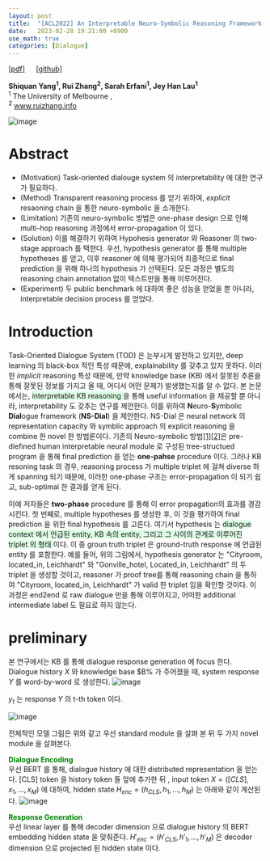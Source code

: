 ```yaml
---
layout: post
title:  "[ACL2022] An Interpretable Neuro-Symbolic Reasoning Framework for Task-Oriented Dialogue Generation"
date:   2023-02-28 19:21:00 +0900
use_math: true
categories: [Dialogue]
---
```

[[pdf]](https://aclanthology.org/2022.acl-long.338.pdf) &emsp;
[[github]](https://github.com/shiquanyang/NS-Dial)

**Shiquan Yang<sup>1</sup>, Rui Zhang<sup>2</sup>, Sarah Erfani<sup>1</sup>, Jey Han Lau<sup>1</sup>**
<br><sup>1</sup> The University of Melbourne ,<br><sup>2</sup> www.ruizhang.info &emsp;

![image](https://user-images.githubusercontent.com/42200027/221837156-917dce11-fb59-4a68-8786-7e23689f0429.png)

# Abstract
- (Motivation) Task-oriented dialouge system 의 interpretability 에 대한 연구가 필요하다.
- (Method) Transparent reasoning process 를 얻기 위하여, *explicit* resaoning chain 을 통한 neuro-symbolic 을 소개한다.
- (Limitation) 기존의 neuro-symbolic 방법은 one-phase design 으로 인해 multi-hop reasoning 과정에서 error-propagation 이 있다.
- (Solution) 이를 해결하기 위하여 Hypohesis generator 와 Reasoner 의 two-stage approach 를 택한다. 우선, hypothesis generator 를 통해 multiple hypotheses 를 얻고, 이후 reasoner 에 의해 평가되어 최종적으로 final prediction 을 위해 하나의 hypothesis 가 선택된다. 모든 과정은 별도의 reasoning chain annotation 없이 텍스트만을 통해 이루어진다.
- (Experiment) 두 public benchmark 에 대하여 좋은 성능을 얻었을 뿐 아니라, interpretable decision process 를 얻었다.

# Introduction
Task-Oriented Dialogue System (TOD) 은 눈부시게 발전하고 있지만, deep learning 의 black-box 적인 특성 때문에, explainability 를 갖추고 있지 못하다.
이러한 *implicit* reasoning 특성 때문에, 만약 knowledge base (KB) 에서 잘못된 추론을 통해 잘못된 정보를 가지고 올 때, 어디서 어떤 문제가 발생했는지를 알 수 없다.
본 논문에서는, <span style='background-color: #dcffe4'> interpretable KB reasoning </span> 을 통해 useful information 을 제공할 뿐 아니라, interpretability 도 갖추는 연구를 제안한다.
이를 위하여 **N**euro-**S**ymbolic **Dial**ogue framework (**NS-Dial**) 을 제안한다.
NS-Dial 은 neural network 의 representation capacity 와 symblic approach 의 explicit reasoning 을 combine 한 novel 한 방법론이다.
기존의 Neuro-symbolic 방법[[1]](https://proceedings.mlr.press/v97/vedantam19a.html)[[2]](https://openreview.net/pdf?id=ryxjnREFwH)은 pre-diefined human interpretable neural module 로 구성된 tree-structued program 을 통해 final prediction 을 얻는 **one-pahse** procedure 이다.
그러나 KB resoning task 의 경우, reasoning process 가 multiple triplet 에 걸쳐 diverse 하게 spanning 되기 때문에, 이러한 one-phase 구조는 error-propagation 이 되기 쉽고, sub-optimal 한 결과를 얻게 된다.

이에 저자들은 **two-phase** procedure 를 통해 이 error propagation의 효과를 경감시킨다.
첫 번째로, multiple hypotheses 를 생성한 후, 이 것을 평가하여 final prediction 을 위한 final hypothesis 를 고른다.
여기서 hypothesis 는 <span style='background-color: #dcffe4'> dialogue context 에서 언급된 entity, KB 속의 entity, 그리고 그 사이의 관계로 이루어진 triplet 의 형태 </span> 이다.
이 중 groun truth triplet 은 ground-truth response 에 언급된 entity 를 포함한다.
예를 들어, 위의 그림에서, hypothesis generator 는 "Cityroom, located_in, Leichhardt" 와 "Gonville_hotel, Located_in, Leichhardt" 의 두 triplet 을 생성할 것이고, reasoner 가 proof tree를 통해 reasoning chain 을 통하여 "Cityroom, located_in, Leichhardt" 가 valid 한 triplet 임을 확인할 것이다. 
이 과정은 end2end 로 raw dialogue 만을 통해 이루어지고, 어떠한 additional intermediate label 도 필요로 하지 않는다.

# preliminary
본 연구에서는 KB 를 통해 dialogue response generation 에 focus 한다.
Dialogue history $X$ 와 knowledge base $B% 가 주어졌을 때, system response $Y$ 를 word-by-word 로 생성한다.
![image](https://user-images.githubusercontent.com/42200027/221843136-1579ab2c-4c49-4cf8-9c74-7e163c5d6c77.png)

$y_t$ 는 response $Y$ 의 t-th token 이다.

![image](https://user-images.githubusercontent.com/42200027/221843313-4cbdfaf4-4328-4a09-b437-f2f7089c1e8e.png)

전체적인 모델 그림은 위와 같고 우선 standard module 을 살펴 본 뒤 두 가지 novel module 을 살펴본다.

<span style='color:green;font-weight:bold'> Dialogue Encoding </span>
<br>
우선 BERT 를 통해, dialogue history 에 대한 distributed representation 을 얻는다.
[CLS] token 을 history token 들 앞에 추가한 뒤 , input token $X = ([CLS],x_1,...,x_M)$ 에 대하여, hidden state $H_{enc} = (h_{CLS},h_1,...,h_M)$ 는 아래와 같이 계산된다. 
![image](https://user-images.githubusercontent.com/42200027/221844350-cb636050-abec-4fe6-b9ce-484d9c32b5e4.png)

<span style='color:green;font-weight:bold'> Response Generation </span>
<br>
우선 linear layer 를 통해 decoder dimension 으로 dialogue history 의 BERT embedding hidden state 을 맞춰준다.
$H\prime_{enc} = (h\prime_{CLS},h\prime_1,...,h\prime_M)$ 은 decoder dimension 으로 projected 된 hidden state 이다.

